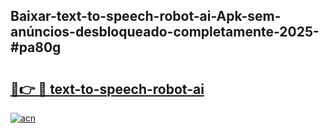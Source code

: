 ## Baixar-text-to-speech-robot-ai-Apk-sem-anúncios-desbloqueado-completamente-2025-#pa80g

# <h2><a href="https://ainizakaria.my?title=text-to-speech-robot-ai&ref=22M">🔗👉 🔴 text-to-speech-robot-ai</a></h2>

[![acn](https://github.com/user-attachments/assets/0f9c940e-d8b0-45ae-aac7-cd30a18b3e1c)](https://ainizakaria.my?title=text-to-speech-robot-ai&ref=22M)

